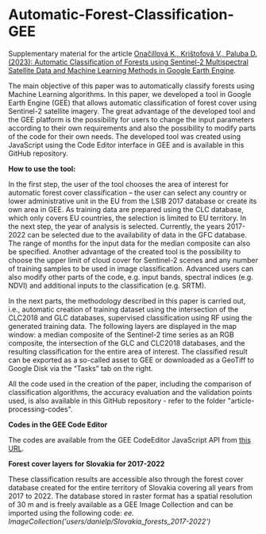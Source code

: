 # Automatic-Forest-Classification-GEE
Supplementary material for the article [Onačillová K., Krištofová V., Paluba D. (2023): Automatic Classification of Forests using Sentinel-2 Multispectral Satellite Data and Machine Learning Methods in Google Earth Engine](http://www.actageographica.sk/stiahnutie/67_2_01_Onacilova_Kristofova_Paluba.pdf).

The main objective of this paper was to automatically classify forests using Machine Learning algorithms. In this paper, we developed a tool in Google Earth Engine (GEE) that allows automatic classification of forest cover using Sentinel-2 satellite imagery. The great advantage of the developed tool and the GEE platform is the possibility for users to change the input parameters according to their own requirements and also the possibility to modify parts of the code for their own needs. The developed tool was created using JavaScript using the Code Editor interface in GEE and is available in this GitHub repository.

**How to use the tool:**

In the first step, the user of the tool chooses the area of interest for automatic forest cover classification – the user can select any country or lower administrative unit in the EU from the LSIB 2017 database or create its own area in GEE. As training data are prepared using the CLC database, which only covers EU countries, the selection is limited to EU territory. In the next step, the year of analysis is selected. Currently, the years 2017-2022 can be selected due to the availability of data in the GFC database. The range of months for the input data for the median composite can also be specified. Another advantage of the created tool is the possibility to choose the upper limit of cloud cover for Sentinel-2 scenes and any number of training samples to be used in image classification. Advanced users can also modify other parts of the code, e.g. input bands, spectral indices (e.g. NDVI) and additional inputs to the classification (e.g. SRTM).

In the next parts, the methodology described in this paper is carried out, i.e., automatic creation of training dataset using the intersection of the CLC2018 and GLC databases, supervised classification using RF using the generated training data. The following layers are displayed in the map window: a median composite of the Sentinel-2 time series as an RGB composite, the intersection of the GLC and CLC2018 databases, and the resulting classification for the entire area of interest. The classified result can be exported as a so-called asset to GEE or downloaded as a GeoTiff to Google Disk via the “Tasksˮ tab on the right. 

All the code used in the creation of the paper, including the comparison of classification algorithms, the accuracy evaluation and the validation points used, is also available in this GitHub repository - refer to the folder "article-processing-codes".

**Codes in the GEE Code Editor**

The codes are available from the GEE CodeEditor JavaScript API from [this URL](https://code.earthengine.google.com/c2f07a9161037480b5fbf8f11a6acaf).

**Forest cover layers for Slovakia for 2017-2022**

These classification results are accessible also through the forest cover database created for the entire territory of Slovakia covering all years from 2017 to 2022. The database stored in raster format has a spatial resolution of 30 m and is freely available as a GEE Image Collection and can be imported using the following code:
_ee. ImageCollection('users/danielp/Slovakia_forests_2017-2022')_
